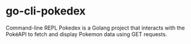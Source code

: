 # go-cli-pokedex
Command-line REPL Pokedex is a Golang project that interacts with the PokéAPI to fetch and display Pokemon data using GET requests.
